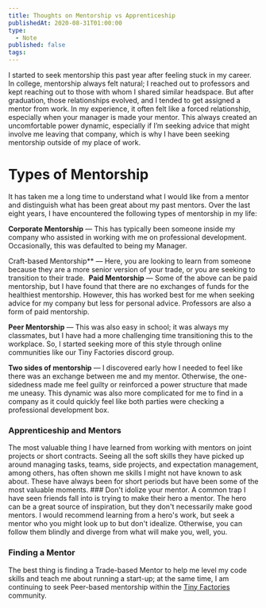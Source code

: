 ```yaml
---
title: Thoughts on Mentorship vs Apprenticeship
publishedAt: 2020-08-31T01:00:00
type:
  - Note
published: false
tags:
---
```

I started to seek mentorship this past year after feeling stuck in my career. In college, mentorship always felt natural; I reached out to professors and kept reaching out to those with whom I shared similar headspace. But after graduation, those relationships evolved, and I tended to get assigned a mentor from work. In my experience, it often felt like a forced relationship, especially when your manager is made your mentor. This always created an uncomfortable power dynamic, especially if I’m seeking advice that might involve me leaving that company, which is why I have been seeking mentorship outside of my place of work.


# Types of Mentorship

It has taken me a long time to understand what I would like from a mentor and distinguish what has been great about my past mentors. Over the last eight years, I have encountered the following types of mentorship in my life:

**Corporate Mentorship** — This has typically been someone inside my company who assisted in working with me on professional development. Occasionally, this was defaulted to being my Manager.

Craft-based Mentorship** — Here, you are looking to learn from someone because they are a more senior version of your trade, or you are seeking to transition to their trade.
﻿
**Paid Mentorship** — Some of the above can be paid mentorship, but I have found that there are no exchanges of funds for the healthiest mentorship. However, this has worked best for me when seeking advice for my company but less for personal advice. Professors are also a form of paid mentorship.

**Peer Mentorship** — This was also easy in school; it was always my classmates, but I have had a more challenging time transitioning this to the workplace. So, I started seeking more of this style through online communities like our Tiny Factories discord group.

**Two sides of mentorship** — I discovered early how I needed to feel like there was an exchange between me and my mentor. Otherwise, the one-sidedness made me feel guilty or reinforced a power structure that made me uneasy. This dynamic was also more complicated for me to find in a company as it could quickly feel like both parties were checking a professional development box.

### Apprenticeship and Mentors

The most valuable thing I have learned from working with mentors on joint projects or short contracts. Seeing all the soft skills they have picked up around managing tasks, teams, side projects, and expectation management, among others, has often shown me skills I might not have known to ask about. These have always been for short periods but have been some of the most valuable moments. ﻿### Don't idolize your mentor. A common trap I have seen friends fall into is trying to make their hero a mentor. The hero can be a great source of inspiration, but they don't necessarily make good mentors. I would recommend learning from a hero's work, but seek a mentor who you might look up to but don't idealize. Otherwise, you can follow them blindly and diverge from what will make you, well, you. ﻿

### Finding a Mentor

The best thing is finding a Trade-based Mentor to help me level my code skills and teach me about running a start-up; at the same time, I am continuing to seek Peer-based mentorship within the [Tiny Factories](https://tinyfactories.space/) community.